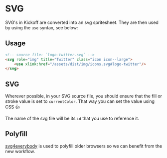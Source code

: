 # SVG
SVG's in Kickoff are converted into an svg spritesheet. They are then used by using the `use` syntax, see below:

## Usage

```html
<!-- source file: `logo-twitter.svg` -->
<svg role="img" title="Twitter" class="icon icon--large">
	<use xlink:href="/assets/dist/img/icons.svg#logo-twitter"/>
</svg>
```

## SVG
Wherever possible, in your SVG source file, you should ensure that the fill or stroke value is set to `currentColor`. That way you can set the value using CSS :+1:

The name of the svg file will be its `id` that you use to reference it.

## Polyfill
[svg4everybody](https://github.com/jonathantneal/svg4everybody) is used to polyfill older browsers so we can benefit from the new workflow.
